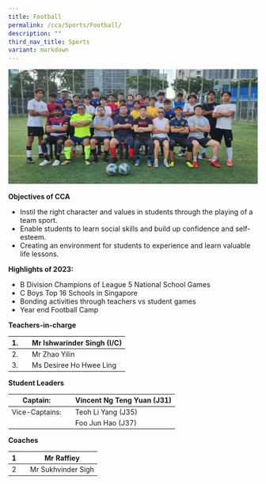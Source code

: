 ```yaml
---
title: Football
permalink: /cca/Sports/Football/
description: ""
third_nav_title: Sports
variant: markdown
---
```

![](/images/2023%20football.JPG)



**Objectives of CCA**

*   Instil the right character and values in students through the playing of a team sport.
*   Enable students to learn social skills and build up confidence and self-esteem.
*   Creating an environment for students to experience and learn valuable life lessons.

**Highlights of 2023:**

*   B Division Champions of League 5 National School Games
*   C Boys Top 16 Schools in Singapore
*   Bonding activities through teachers vs student games
*   Year end Football Camp
		
**Teachers-in-charge**

| 1. |  | Mr Ishwarinder Singh (I/C)  |
| -------- | -------- | -------- |
| 2.     |      |   Mr Zhao Yilin   |
| 3.     |      |   Ms Desiree Ho Hwee Ling   |


**Student Leaders**

| Captain: |  | Vincent Ng Teng Yuan (J31) |
| -------- | -------- | -------- |
| Vice-Captains:    |      | Teoh Li Yang (J35)     |
|    |      | Foo Jun Hao (J37) |



**Coaches**

| 1 |  | Mr Raffiey |
| -------- | -------- | -------- |
| 2    |     |  Mr Sukhvinder Sigh     |